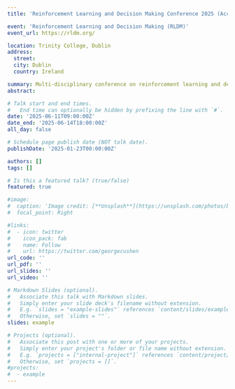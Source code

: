 ```yaml
---
title: 'Reinforcement Learning and Decision Making Conference 2025 (Accepted Poster)'

event: 'Reinforcement Learning and Decision Making (RLDM)'
event_url: https://rldm.org/

location: Trinity College, Dublin
address:
  street: 
  city: Dublin
  country: Ireland

summary: Multi-disciplinary conference on reinforcement learning and decision making. Peer-reviewed. 
abstract: 

# Talk start and end times.
#   End time can optionally be hidden by prefixing the line with `#`.
date: '2025-06-11T09:00:00Z'
date_end: '2025-06-14T18:00:00Z'
all_day: false

# Schedule page publish date (NOT talk date).
publishDate: '2025-01-23T00:00:00Z'

authors: []
tags: []

# Is this a featured talk? (true/false)
featured: true

#image:
#  caption: 'Image credit: [**Unsplash**](https://unsplash.com/photos/bzdhc5b3Bxs)'
#  focal_point: Right

#links:
#  - icon: twitter
#    icon_pack: fab
#    name: Follow
#    url: https://twitter.com/georgecushen
url_code: ''
url_pdf: ''
url_slides: ''
url_video: ''

# Markdown Slides (optional).
#   Associate this talk with Markdown slides.
#   Simply enter your slide deck's filename without extension.
#   E.g. `slides = "example-slides"` references `content/slides/example-slides.md`.
#   Otherwise, set `slides = ""`.
slides: example

# Projects (optional).
#   Associate this post with one or more of your projects.
#   Simply enter your project's folder or file name without extension.
#   E.g. `projects = ["internal-project"]` references `content/project/deep-learning/index.md`.
#   Otherwise, set `projects = []`.
#projects:
#  - example
---
```

